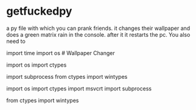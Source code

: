 # getfuckedpy
a py file with which you can prank friends. it changes their wallpaper and does a green matrix rain in the console. after it it restarts the pc.
You also need to 

import time
import os       # Wallpaper Changer


    


import os
import ctypes

import subprocess
from ctypes import wintypes

import os
import ctypes
import msvcrt
import subprocess

from ctypes import wintypes
